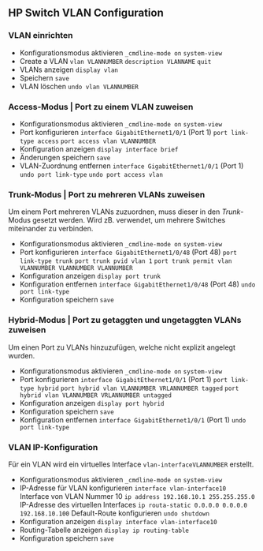 ## HP Switch VLAN Configuration
### VLAN einrichten
* Konfigurationsmodus aktivieren
`_cmdline-mode on`
`system-view`
* Create a VLAN
`vlan VLANNUMBER`
`description VLANNAME`
`quit`
* VLANs anzeigen
`display vlan`
* Speichern
`save`
* VLAN löschen
`undo vlan VLANNUMBER`

### Access-Modus | Port zu einem VLAN zuweisen
* Konfigurationsmodus aktivieren
`_cmdline-mode on`
`system-view`
* Port konfigurieren
`interface GigabitEthernet1/0/1` (Port 1)
`port link-type access`
`port access vlan VLANNUMBER`
* Konfiguration anzeigen
`display interface brief`
* Änderungen speichern
`save`
* VLAN-Zuordnung entfernen
`interface GigabitEthernet1/0/1` (Port 1)
`undo port link-type`
`undo port access vlan`

### Trunk-Modus | Port zu mehreren VLANs zuweisen
Um einem Port mehreren VLANs zuzuordnen, muss dieser in den *Trunk*-Modus gesetzt werden. Wird zB. verwendet, um mehrere Switches miteinander zu verbinden. 

* Konfigurationsmodus aktivieren
`_cmdline-mode on`
`system-view`
* Port konfigurieren
`interface GigabitEthernet1/0/48` (Port 48)
`port link-type trunk`
`port trunk pvid vlan 1`
`port trunk permit vlan VLANNUMBER VLANNUMBER VLANNUMBER`
* Konfiguration anzeigen
`display port trunk`
* Konfiguration entfernen
`interface GigabitEthernet1/0/48` (Port 48)
`undo port link-type`
* Konfiguration speichern
`save`

### Hybrid-Modus | Port zu getaggten und ungetaggten VLANs zuweisen
Um einen Port zu VLANs hinzuzufügen, welche nicht explizit angelegt wurden.
* Konfigurationsmodus aktivieren
`_cmdline-mode on`
`system-view`
* Port konfigurieren
`interface GigabitEthernet1/0/1` (Port 1)
`port link-type hybrid`
`port hybrid vlan VLANNUMBER VRLANNUMBER tagged`
`port hybrid vlan VLANNUMBER VRLANNUMBER untagged`
* Konfiguration anzeigen
`display port hybrid`
* Konfiguration speichern
`save`
* Konfiguration entfernen
`interface GigabitEthernet1/0/1` (Port 1)
`undo port link-type`

### VLAN IP-Konfiguration
Für ein VLAN wird ein virtuelles Interface `vlan-interfaceVLANNUMBER` erstellt.
* Konfigurationsmodus aktivieren
`_cmdline-mode on`
`system-view`
* IP-Adresse für VLAN konfigurieren
`interface vlan-interface10` Interface von VLAN Nummer 10
`ip address 192.168.10.1 255.255.255.0` IP-Adresse des virtuellen Interfaces
`ip routa-static 0.0.0.0 0.0.0.0 192.168.10.100` Default-Route konfigurieren
`undo shutdown`
* Konfiguration anzeigen
`display interface vlan-interface10`
* Routing-Tabelle anzeigen
`display ip routing-table`
* Konfiguration speichern
`save`